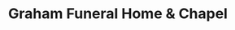 ---
title: "Graham Funeral Home & Chapel"
url: /chesapeake/graham-funeral-home-und-chapel/
shop: Bestattungen
---